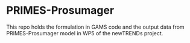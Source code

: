 # PRIMES-Prosumager

This repo holds the formulation in GAMS code and the output data from PRIMES-Prosumager model in WP5 of the newTRENDs project.
